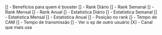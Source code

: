 [] - Benefícios para quem é booster
[] - Rank Diário
[] - Rank Semanal
[] - Rank Mensal
[] - Rank Anual
[] - Estatistica Diário
[] - Estatistica Semanal
[] - Estatistica Mensal
[] - Estatistica Anual
[] - Posição no rank
[] - Tempo de CAM
[] - Tempo de transmissão
[] - Ver o xp de outro usuário
[X] - Canal que mais usa
